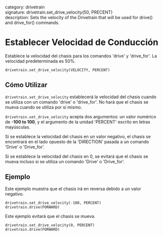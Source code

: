 category: drivetrain  
signature: drivetrain.set_drive_velocity(50, PRECENT)  
description: Sets the velocity of the Drivetrain that will be used for drive() and drive_for() commands.

# Establecer Velocidad de Conducción

Establece la velocidad del chasis para los comandos 'drive' y 'drive_for'. La velocidad predeterminada es 50%. 

```don
drivetrain.set_drive_velocity(VELOCITY, PERCENT)
```

## Cómo Utilizar

`drivetrain.set_drive_velocity` establecerá la velocidad del chasis cuando se utiliza con un comando 'drive' o 'drive_for'. No hará que el chasis se mueva cuando se utiliza por sí mismo.

`drivetrain.set_drive_velocity` acepta dos argumentos: un valor numérico de **-100  to 100**, y el argumento de la unidad 'PERCENT' escrito en letras mayúsculas. 

Si se establece la velocidad del chasis en un valor negativo, el chasis se encontrará en el lado opuesto de la 'DIRECTION' pasada a un comando 'Drive' o 'Drive_for'.

Si se establece la velocidad del chasis en 0, se evitará que el chasis se mueva incluso si se utiliza un comando 'Drive' o 'Drive_for'.

## Ejemplo

Este ejemplo muestra que el chasis irá en reversa debido a un valor negativo.

```don
drivetrain.set_drive_velocity(-100, PERCENT)
drivetrain.drive(FORWARD)
```

Este ejemplo evitará que el chasis se mueva.

```don
drivetrain.set_drive_velocity(0, PERCENT)
drivetrain.drive(FORWARD)
```

<advanced>
</advanced>
